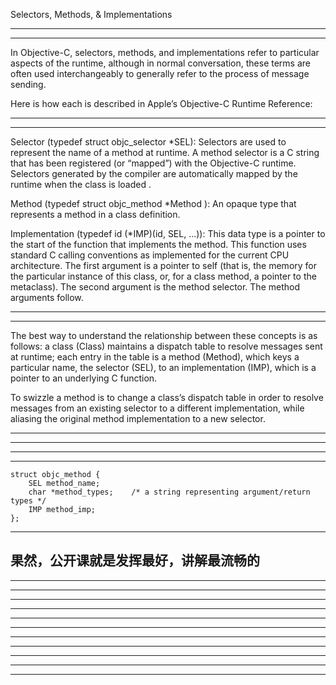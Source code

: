 Selectors, Methods, & Implementations





<hr>




<hr>



In Objective-C, selectors, methods, and implementations refer to particular aspects of the runtime, although in normal conversation, these terms are often used interchangeably to generally refer to the process of message sending.

Here is how each is described in Apple’s Objective-C Runtime Reference:





<hr>




<hr>



Selector (typedef struct objc_selector *SEL): Selectors are used to represent the name of a method at runtime. A method selector is a C string that has been registered (or “mapped”) with the Objective-C runtime. Selectors generated by the compiler are automatically mapped by the runtime when the class is loaded .



Method (typedef struct objc_method *Method ): An opaque type that represents a method in a class definition.



Implementation (typedef id (*IMP)(id, SEL, ...)): This data type is a pointer to the start of the function that implements the method. This function uses standard C calling conventions as implemented for the current CPU architecture. The first argument is a pointer to self (that is, the memory for the particular instance of this class, or, for a class method, a pointer to the metaclass). The second argument is the method selector. The method arguments follow.





<hr>




<hr>



The best way to understand the relationship between these concepts is as follows: a class (Class) maintains a dispatch table to resolve messages sent at runtime; each entry in the table is a method (Method), which keys a particular name, the selector (SEL), to an implementation (IMP), which is a pointer to an underlying C function.

To swizzle a method is to change a class’s dispatch table in order to resolve messages from an existing selector to a different implementation, while aliasing the original method implementation to a new selector.




<hr>




<hr>


<hr>


<hr>


```
struct objc_method {
    SEL method_name;
    char *method_types;    /* a string representing argument/return types */
    IMP method_imp;
};

```




<hr>


## 果然，公开课就是发挥最好，讲解最流畅的




<hr>


<hr>




<hr>


<hr>


<hr>







<hr>




<hr>




<hr>










<hr>


<hr>








<hr>
